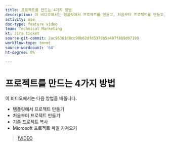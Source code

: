 ```yaml
---
title: 프로젝트를 만드는 4가지 방법
description: 이 비디오에서는 템플릿에서 프로젝트를 만들고, 처음부터 프로젝트를 만들고, 기존 프로젝트를 복사하고, Microsoft 프로젝트 파일을 가져오는 방법을 알아봅니다
activity: use
doc-type: feature video
team: Technical Marketing
kt: Jira ticket
source-git-commit: 2ac96361d0cc90b62dfd5378b5a487f889d07199
workflow-type: tm+mt
source-wordcount: '64'
ht-degree: 0%

---
```


# 프로젝트를 만드는 4가지 방법

이 비디오에서는 다음 방법을 배웁니다.

* 템플릿에서 프로젝트 만들기
* 처음부터 프로젝트 만들기
* 기존 프로젝트 복사
* Microsoft 프로젝트 파일 가져오기

>[!VIDEO](https://video.tv.adobe.com/v/335084/?quality=12)